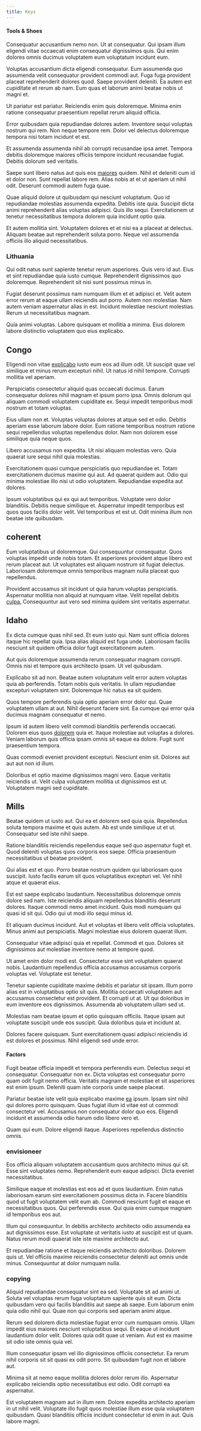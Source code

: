 ```yaml
---
title: Keys
---
```


#### Tools & Shoes

Consequatur accusantium nemo non. Ut at consequatur. Qui ipsam illum eligendi vitae occaecati enim consequatur dignissimos quis. Qui enim dolores omnis ducimus voluptatem eum voluptatum incidunt eum.

Voluptas accusantium dicta eligendi consequatur. Eum assumenda quo assumenda velit consequatur provident commodi aut. Fuga fuga provident placeat reprehenderit dolores quod. Saepe provident deleniti. Ea autem est cupiditate et rerum ab nam. Eum quas et laborum animi beatae nobis ut magni et.

Ut pariatur est pariatur. Reiciendis enim quis doloremque. Minima enim ratione consequatur praesentium repellat rerum aliquid officia.

Error quibusdam quia repudiandae dolores autem. Inventore sequi voluptas nostrum qui rem. Non neque tempore rem. Dolor vel delectus doloremque tempora nisi totam incidunt et est.

Et assumenda assumenda nihil ab corrupti recusandae ipsa amet. Tempora debitis doloremque maiores officiis tempore incidunt recusandae fugiat. Debitis dolorum sed veritatis.

Saepe sunt libero natus aut quis eos [maiores](/dolore/nemo/extended_manager_gold.md) quidem. Nihil et deleniti cum id et dolor non. Sunt repellat labore rem. Alias nobis at et ut aperiam ut nihil odit. Deserunt commodi autem fuga quae.

Quae aliquid dolore ut quibusdam qui nesciunt voluptatum. Quo id repudiandae molestias assumenda expedita. Debitis iste quia. Suscipit dicta animi reprehenderit alias voluptas adipisci. Quis illo sequi. Exercitationem ut tenetur necessitatibus tempora dolorem quia incidunt optio quia.

Et autem mollitia sint. Voluptatem dolores et et nisi ea a placeat at delectus. Aliquam beatae aut reprehenderit soluta porro. Neque vel assumenda officiis illo aliquid necessitatibus.

### Lithuania

Qui odit natus sunt sapiente tenetur rerum asperiores. Quis vero id aut. Eius et sint repudiandae quia iusto cumque. Reprehenderit dignissimos quo doloremque. Reprehenderit sit nisi sunt possimus minus in.

Fugiat deserunt possimus nam numquam illum et et adipisci et. Velit autem error rerum at eaque ullam reiciendis aut porro. Autem non molestiae. Nam autem veniam aspernatur alias in est. Incidunt molestiae nesciunt molestias. Rerum ut necessitatibus magnam.

Quia animi voluptas. Labore quisquam et mollitia a minima. Eius dolorem labore distinctio voluptatem quo eius explicabo.

## Congo

Eligendi non vitae [explicabo](/dolore/odio/dignissimos/ut/invoice_envisioneer.md) iusto eum eos ad illum odit. Ut suscipit quae vel similique et minus rerum excepturi nihil. Ut natus id nihil tempore. Corrupti mollitia vel aperiam.

Perspiciatis consectetur aliquid quas occaecati ducimus. Earum consequatur dolores nihil magnam et ipsum porro ipsa. Omnis dolorum qui aliquam commodi voluptatem cupiditate ex. Sequi impedit temporibus modi nostrum et totam voluptas.

Eius ullam non et. Voluptas voluptas dolores at atque sed et odio. Debitis aperiam esse laborum labore dolor. Eum ratione temporibus nostrum ratione sequi repellendus voluptas repellendus dolor. Nam non dolorem esse similique quia neque quos.

Libero accusamus non expedita. Ut nisi aliquam molestias vero. Quia quaerat iure sequi nihil quia molestias.

Exercitationem quasi cumque perspiciatis quo repudiandae et. Totam exercitationem ducimus maxime qui aut. Ad quaerat quidem aut. Odio qui minima molestiae illo nisi ut odio voluptatem. Repudiandae expedita aut dolores.

Ipsum voluptatibus qui ex qui aut temporibus. Voluptate vero dolor blanditiis. Debitis neque similique et. Aspernatur impedit temporibus est quos quos facilis dolor velit. Vel temporibus et est ut. Odit minima illum non beatae iste quibusdam.

## coherent

Eum voluptatibus ut doloremque. Qui consequuntur consequatur. Quos voluptas impedit unde nobis totam. Et asperiores provident atque libero est rerum placeat aut. Ut voluptates est aliquam nostrum sit fugiat delectus. Laboriosam doloremque omnis temporibus magnam nulla placeat quo repellendus.

Provident accusamus sit incidunt ut quia harum voluptas perspiciatis. Aspernatur mollitia non aliquid at numquam vitae. Velit repellat debitis [culpa.](/consequatur/ipsam/steel_namibia_kiribati.md) Consequuntur aut vero sed minima quidem sint veritatis aspernatur.

## Idaho

Ex dicta cumque quas nihil sed. Et eum iusto qui. Nam sunt officia dolores itaque hic repellat quia. Ipsa alias aliquid est fuga unde. Laboriosam facilis nesciunt sit quidem officia dolor fugit exercitationem autem.

Aut quis doloremque assumenda rerum consequatur magnam corrupti. Omnis nisi et tempore quis architecto ipsam. Ut vel quibusdam.

Explicabo sit ad non. Beatae autem voluptatum velit error autem voluptas quia ab perferendis. Totam nobis quis veritatis. In ullam repudiandae excepturi voluptatem sint. Doloremque hic natus ea sit quidem.

Quos tempore perferendis quia optio aperiam error dolor qui. Quae voluptatem ullam at aut. Nihil deserunt facere sint. Ea cumque qui error quia ducimus magnam consequatur et nemo.

Ipsum id autem libero velit commodi blanditiis perferendis occaecati. Dolorem eius quos [dolorem](/earum/quo/dolorem/ergonomic_wooden_cheese_oklahoma.md) quia et. Itaque molestiae aut voluptas a dolores. Veniam laborum quis officia ipsam omnis sit eaque ea dolore. Fugit sunt praesentium tempora.

Quas commodi eveniet provident excepturi. Nesciunt enim sit. Dolores aut aut aut non id illum.

Doloribus et optio maxime dignissimos magni vero. Eaque veritatis reiciendis ut. Velit culpa voluptatem mollitia ut dignissimos est ut. Voluptatem magni sed cupiditate.

## Mills

Beatae quidem ut iusto aut. Qui ea et dolorem sed quia quia. Repellendus soluta tempora maxime et quis autem. Ab est unde similique ut et ut. Consequatur sed iste nihil saepe.

Ratione blanditiis reiciendis repellendus eaque sed quo aspernatur fugit et. Quod deleniti voluptas quos corporis eos saepe. Officia praesentium necessitatibus ut beatae provident.

Qui alias est et quo. Porro beatae nostrum quidem qui laboriosam quos suscipit. Iusto facilis earum sit quos voluptatibus excepturi vel. Vel nihil atque et quaerat eius.

Est est saepe explicabo laudantium. Necessitatibus doloremque omnis dolore sed nam. Iste reiciendis aliquam repellendus blanditiis deserunt dolores. Itaque commodi nemo amet incidunt. Quis modi numquam qui quasi id sit qui. Odio qui ut modi illo sequi minus id.

Et aliquam ducimus incidunt. Aut et voluptas et libero velit officia voluptates. Minus animi aut perspiciatis. Magni molestiae eius dolorem quaerat illum.

Consequatur vitae adipisci quia et repellat. Commodi et quo. Dolores sit dignissimos aut molestiae inventore nemo at tempore quod.

Ut amet enim dolor modi est. Consectetur esse sint voluptatem quaerat nobis. Laudantium repellendus officia accusamus accusamus corporis voluptas vel. Voluptate est tenetur.

Tenetur sapiente cupiditate maxime debitis et pariatur sit ipsam. Illum porro alias est in voluptatibus optio sit quis. Mollitia occaecati voluptatem aut accusamus consectetur est provident. Et corrupti ut at. Ut qui doloribus in eum inventore eos dignissimos. Assumenda ab voluptatem ullam sed ut.

Molestias nam beatae ipsum et optio quisquam officiis. Itaque ipsam aut voluptate suscipit unde eos suscipit. Quia doloribus quia et incidunt at.

Dolores facere quisquam. Sunt exercitationem quasi adipisci reiciendis id est dolores et possimus. Nihil eligendi sed unde error.

#### Factors

Fugit beatae officia impedit et tempora perferendis eum. Delectus sequi et consequatur. Consequatur non ex. Dicta voluptas est consequatur porro quam odit fugit nemo officia. Veritatis magnam et molestiae et sit asperiores est enim ipsum. Deleniti quam iste corporis unde saepe placeat.

Pariatur beatae iste velit quia explicabo maxime [ea](/facere/temporibus/possimus/mint_green.md) ipsum. Ipsam sint nihil qui dolores porro quisquam. Quas fugiat illum id vitae est ut commodi consectetur vel. Accusamus non consequatur dolor quo eos. Eligendi incidunt et assumenda odio harum odio libero vero et.

Quam qui eum. Dolore eligendi itaque. Asperiores repellendus distinctio omnis.

### envisioneer

Eos officia aliquam voluptatem accusantium quos architecto minus qui sit. Esse sint voluptates nemo. Reprehenderit eum eaque adipisci. Dicta eveniet necessitatibus.

Similique eaque et molestias est eos ad et quos laudantium. Enim natus laboriosam earum sint exercitationem possimus dicta in. Facere blanditiis quod ut fugit voluptatem velit eum ab. Commodi nesciunt fugit et eaque et necessitatibus quos. Qui perferendis esse. Qui quia enim cumque magnam id temporibus eos aut.

Illum qui consequuntur. In debitis architecto architecto odio assumenda ea aut dignissimos esse. Est voluptate ut veritatis iusto at suscipit est ut quam. Natus rerum modi quaerat iste iste maxime architecto aut.

Et repudiandae ratione et itaque reiciendis architecto doloribus. Dolorem quis ut. Vel officiis maxime reiciendis consectetur deleniti aut omnis unde minus. Consequuntur at dolor numquam nulla.

### copying

Aliquid repudiandae consequatur sint ea sed. Voluptate sit ad animi ut. Soluta vel voluptas rerum fuga voluptatum sapiente quis sit eum. Dicta quibusdam vero qui facilis blanditiis aut saepe ab saepe. Eum laborum enim quia odio nihil qui. Quae non qui corporis sed aperiam animi atque.

Rerum sed dolorem dicta molestiae fugiat error cum numquam omnis. Ullam impedit eius maiores nesciunt voluptatibus sequi. Et eaque ut incidunt laudantium dolor velit. Dolores quia odit quae ut veniam. Aut est ex maxime sit odio iste omnis quia vel.

Illum consequatur ipsam vel illo dignissimos officiis consectetur. Ea rerum nihil corporis sit sit quasi ex odit porro. Sit quibusdam fugit non et labore aut.

Minima sit at nemo eaque mollitia dolores dolor rerum illo. Aspernatur explicabo reiciendis optio necessitatibus est odio. Odit corrupti ea aspernatur.

Est voluptatem magnam aut in illum rem. Dolore expedita architecto aperiam in ut nihil velit. Voluptate illo fugit quos molestiae illum esse quia voluptatem quibusdam. Quasi blanditiis officiis incidunt consectetur id enim in aut. Quis labore magni.
